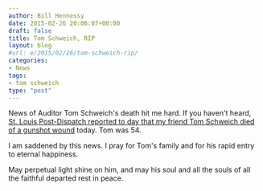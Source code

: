 ```yaml
---
author: Bill Hennessy
date: 2015-02-26 20:06:07+00:00
draft: false
title: Tom Schweich, RIP
layout: blog
#url: e/2015/02/26/tom-schweich-rip/
categories:
- News
tags:
- tom schweich
type: "post"
---
```


News of Auditor Tom Schweich's death hit me hard. If you haven't heard, [St. Louis Post-Dispatch reported to day that my friend Tom Schweich died of a gunshot wound](https://www.stltoday.com/news/local/crime-and-courts/missouri-auditor-and-governor-candidate-tom-schweich-has-died/article_879ddcd7-c997-5df3-bc61-39282c4f7434.html) today. Tom was 54.

I am saddened by this news. I pray for Tom's family and for his rapid entry to eternal happiness.

May perpetual light shine on him, and may his soul and all the souls of all the faithful departed rest in peace.
